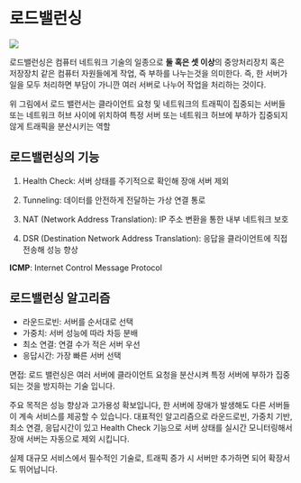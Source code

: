 # 로드밸런싱
<img src="https://img1.daumcdn.net/thumb/R1280x0/?scode=mtistory2&fname=https%3A%2F%2Fblog.kakaocdn.net%2Fdna%2Fbx0V6M%2FbtrpMjf4yLq%2FAAAAAAAAAAAAAAAAAAAAAO3HBNNsAS7eZ1mPuUbuEdhR7oLZ70u3yEvTO_vaSu4L%2Fimg.png%3Fcredential%3DyqXZFxpELC7KVnFOS48ylbz2pIh7yKj8%26expires%3D1753973999%26allow_ip%3D%26allow_referer%3D%26signature%3D%252BnsDCETYXlXIU%252BA8RBOFKrAC%252FCc%253D">

로드밸런싱은 컴퓨터 네트워크 기술의 일종으로 **둘 혹은 셋 이상**의 중앙처리장치 혹은 저장장치 같은 컴퓨터 자원들에게 작업, 즉 부하를 나누는것을 의미한다.
즉, 한 서버가 일을 모두 처리하면 부담이 가니깐 여러 서버로 나누어 작업을 처리하는 것이다.

위 그림에서 로드 밸런서는 클라이언트 요청 및 네트워크의 트래픽이 집중되는 서버들 또는 네트워크 허브 사이에 위치하여
특정 서버 또는 네트워크 허브에 부하가 집중되지 않게 트래픽을 분산시키는 역할

## 로드밸런싱의 기능
1. Health Check: 서버 상태를 주기적으로 확인해 장애 서버 제외

2. Tunneling: 데이터를 안전하게 전달하는 가상 연결 통로

3. NAT (Network Address Translation): IP 주소 변환을 통한 내부 네트워크 보호

4. DSR (Destination Network Address Translation): 응답을 클라이언트에 직접 전송해 성능 향상

**ICMP**: Internet Control Message Protocol

## 로드밸런싱 알고리즘
- 라운드로빈: 서버를 순서대로 선택
- 가중치: 서버 성능에 따라 차등 분배
- 최소 연결: 연결 수가 적은 서버 우선
- 응답시간: 가장 빠른 서버 선택

면접:
로드 밸런싱은 여러 서버에 클라이언트 요청을 분산시켜 특정 서버에 부하가 집중되는 것을 방지하는 기술 입니다.

주요 목적은 성능 향상과 고가용성 확보입니다, 한 서버에 장애가 발생해도 다른 서버들이 계속 서비스를 제공할 수 있습니다.
대표적인 알고리즘으로 라운드로빈, 가중치 기반, 최소 연결, 응답시간이 있고 Health Check 기능으로 서버 상태를
실시간 모니터링해서 장애 서버는 자동으로 제외 시킵니다.

실제 대규모 서비스에서 필수적인 기술로, 트래픽 증가 시 서버만 추가하면 되어 확장서도 뛰어납니다.

